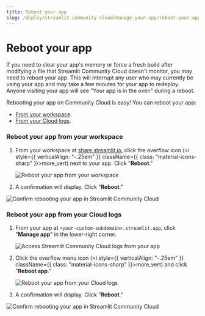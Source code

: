 ```yaml
---
title: Reboot your app
slug: /deploy/streamlit-community-cloud/manage-your-app/reboot-your-app
---
```


# Reboot your app

If you need to clear your app's memory or force a fresh build after modifying a file that Streamlit Community Cloud doesn't monitor, you may need to reboot your app. This will interrupt any user who may currently be using your app and may take a few minutes for your app to redeploy. Anyone visiting your app will see "Your app is in the oven" during a reboot.

Rebooting your app on Community Cloud is easy! You can reboot your app:

- [From your workspace](#reboot-your-app-from-your-workspace).
- [From your Cloud logs](#reboot-your-app-from-your-cloud-logs).

### Reboot your app from your workspace

1. From your workspace at <a href="https://share.streamlit.io" target="_blank">share.streamlit.io</a>, click the overflow icon (<i style={{ verticalAlign: "-.25em" }} className={{ class: "material-icons-sharp" }}>more_vert</i>) next to your app. Click "**Reboot**."

   ![Reboot your app from your workspace](/images/streamlit-community-cloud/workspace-app-reboot.png)

2. A confirmation will display. Click "**Reboot**."

<div style={{ maxWidth: '50%', margin: 'auto' }}>
<Image src="/images/streamlit-community-cloud/workspace-app-reboot-confirm.png" alt="Confirm rebooting your app in Streamlit Community Cloud" width={1257} height={554} clean />
</div>

### Reboot your app from your Cloud logs

1. From your app at `<your-custom-subdomain>.streamlit.app`, click "**Manage app**" in the lower-right corner.

   ![Access Streamlit Community Cloud logs from your app](/images/streamlit-community-cloud/cloud-logs-open.png)

2. Click the overflow menu icon (<i style={{ verticalAlign: "-.25em" }} className={{ class: "material-icons-sharp" }}>more_vert</i>) and click "**Reboot app**."

   ![Reboot your app from your Cloud logs](/images/streamlit-community-cloud/cloud-logs-menu-reboot.png)

3. A confirmation will display. Click "**Reboot**."

<div style={{ maxWidth: '50%', margin: 'auto' }}>
<Image src="/images/streamlit-community-cloud/workspace-app-reboot-confirm.png" alt="Confirm rebooting your app in Streamlit Community Cloud" width={1257} height={554} clean />
</div>
